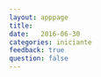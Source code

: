 ```yaml
---
layout: apppage
title:  
date:   2016-06-30
categories: iniciante
feedback: true
question: false
---
```



